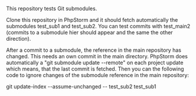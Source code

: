 This repository tests Git submodules.

Clone this repository in PhpStorm and it should fetch automatically the submodules test_sub1 and test_sub2.
You can test commits with test_main2 (commits to a submodule hier should appear and the same the other direction).

After a commit to a submodule, the reference in the main repository has changed. This needs an own commit in the main directory.
PhpStorm does automatically a "git submodule update --remote" on each project update which means, that the last commit is fetched.
Then you can the following code to ignore changes of the submodule reference in the main repository:

git update-index --assume-unchanged -- test_sub2 test_sub1